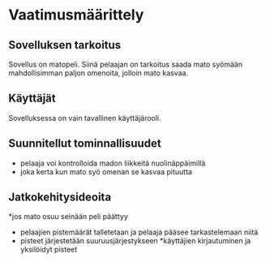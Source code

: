 # Vaatimusmäärittely
## Sovelluksen tarkoitus
Sovellus on matopeli. Siinä pelaajan on tarkoitus saada mato syömään mahdollisimman paljon omenoita, jolloin mato kasvaa.
## Käyttäjät
Sovelluksessa on vain tavallinen käyttäjärooli.
## Suunnitellut tominnallisuudet
* pelaaja voi kontrolloida madon liikkeitä nuolinäppäimillä
* joka kerta kun mato syö omenan se kasvaa pituutta
## Jatkokehitysideoita
*jos mato osuu seinään peli päättyy
* pelaajien pistemäärät talletetaan ja pelaaja pääsee tarkastelemaan niitä
* pisteet järjestetään suuruusjärjestykseen
*käyttäjien kirjautuminen ja yksilöidyt pisteet 

